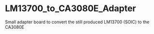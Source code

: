 # LM13700_to_CA3080E_Adapter
Small adapter board to convert the still produced LM13700 (SOIC) to the CA3080E
